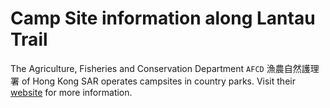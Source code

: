 # Camp Site information along Lantau Trail
The Agriculture, Fisheries and Conservation Department `AFCD` 漁農自然護理署 of Hong Kong SAR operates campsites in country parks.
Visit their [website](https://www.afcd.gov.hk/english/country/cou_vis/cou_vis_cam/cou_vis_cam_cam/cou_vis_cam_cam.html) for more information.
